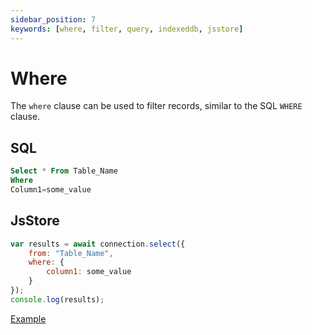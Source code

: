 ```yaml
---
sidebar_position: 7
keywords: [where, filter, query, indexeddb, jsstore]
---
```


# Where

The `where` clause can be used to filter records, similar to the SQL `WHERE` clause.

## SQL

```sql
Select * From Table_Name
Where
Column1=some_value
```

## JsStore

```javascript
var results = await connection.select({
    from: "Table_Name",
    where: {
        column1: some_value
    }
});
console.log(results);
```

<p class="text--center">
    <a class="button button--info" target="_blank" href="https://ujjwalguptaofficial.github.io/idbstudio/?db=Demo&query=select(%7B%0A%20%20%20%20from%3A%20%22Customers%22%2C%0A%20%20%20%20where%3A%7B%0A%20%20%20%20%20%20%20%20country%3A'Mexico'%0A%20%20%20%20%7D%0A%7D)%3B%0A">Example</a>
</p>